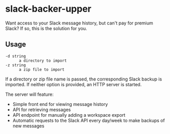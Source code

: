 # slack-backer-upper

Want access to your Slack message history, but can't pay for premium Slack? If so, this is the solution for you.

## Usage
```
-d string
      a directory to import
-z string
      a zip file to import
```
If a directory or zip file name is passed, the corresponding Slack backup is imported.
If neither option is provided, an HTTP server is started.

The server will feature:
- Simple front end for viewing message history
- API for retrieving messages
- API endpoint for manually adding a workspace export
- Automatic requests to the Slack API every day/week to make backups of new messages

